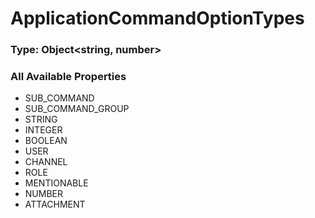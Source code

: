 # ApplicationCommandOptionTypes

### Type: Object\<string, number>

### All Available Properties

* SUB\_COMMAND
* SUB\_COMMAND\_GROUP
* STRING
* INTEGER
* BOOLEAN
* USER
* CHANNEL
* ROLE
* MENTIONABLE
* NUMBER
* ATTACHMENT
